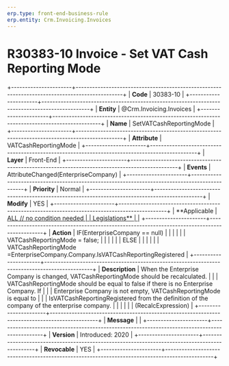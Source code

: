 ```yaml
---
erp.type: front-end-business-rule
erp.entity: Crm.Invoicing.Invoices
---
```


# R30383-10 Invoice - Set VAT Cash Reporting Mode
+----------------------+-----------------------------------------------------------------------------------------------+
| **Code**             | 30383-10                                                                                      |
+----------------------+-----------------------------------------------------------------------------------------------+
| **Entity**           | @Crm.Invoicing.Invoices                                                                                       |
+----------------------+-----------------------------------------------------------------------------------------------+
| **Name**             | SetVATCashReportingMode                                                                       |
+----------------------+-----------------------------------------------------------------------------------------------+
| **Attribute**        | VATCashReportingMode                                                                          |
+----------------------+-----------------------------------------------------------------------------------------------+
| **Layer**            | Front-End                                                                                     |
+----------------------+-----------------------------------------------------------------------------------------------+
| **Events**           | AttributeChanged(EnterpriseCompany)                                                           |
+----------------------+-----------------------------------------------------------------------------------------------+
| **Priority**         | Normal                                                                                        |
+----------------------+-----------------------------------------------------------------------------------------------+
| **Modify**           | YES                                                                                           |
+----------------------+-----------------------------------------------------------------------------------------------+
| **Applicable         | [ALL // no condition needed                                                                   |
| Legislations**       | ](https://confluence.erp.net/display/techdoc/Country+Specific+Functionality)                  |
+----------------------+-----------------------------------------------------------------------------------------------+
| **Action**           | IF(EnterpriseCompany == null)                                                                 |
|                      |                                                                                               |
|                      | VATCashReportingMode = false;                                                                 |
|                      |                                                                                               |
|                      | ELSE                                                                                          |
|                      |                                                                                               |
|                      | VATCashReportingMode =EnterpriseCompany.Company.IsVATCashReportingRegistered                  |
+----------------------+-----------------------------------------------------------------------------------------------+
| **Description**      | When the Enterprise Company is changed, VATCashReportingMode should be recalculated.          |
|                      | VATCashReportingMode should be equal to false if there is no Enterprise Company. If           |
|                      | Enterprise Company is not empty, VATCashReportingMode is equal to                             |
|                      | IsVATCashReportingRegistered from the definition of the company of the enterprise company.    |
|                      |                                                                                               |
|                      | (RecalcExpression)                                                                            |
+----------------------+-----------------------------------------------------------------------------------------------+
| **Message**          |                                                                                               |
+----------------------+-----------------------------------------------------------------------------------------------+
| **Version**          | Introduced: 2020                                                                              |
+----------------------+-----------------------------------------------------------------------------------------------+
| **Revocable**        | YES                                                                                           |
+----------------------+-----------------------------------------------------------------------------------------------+

  

  

  

